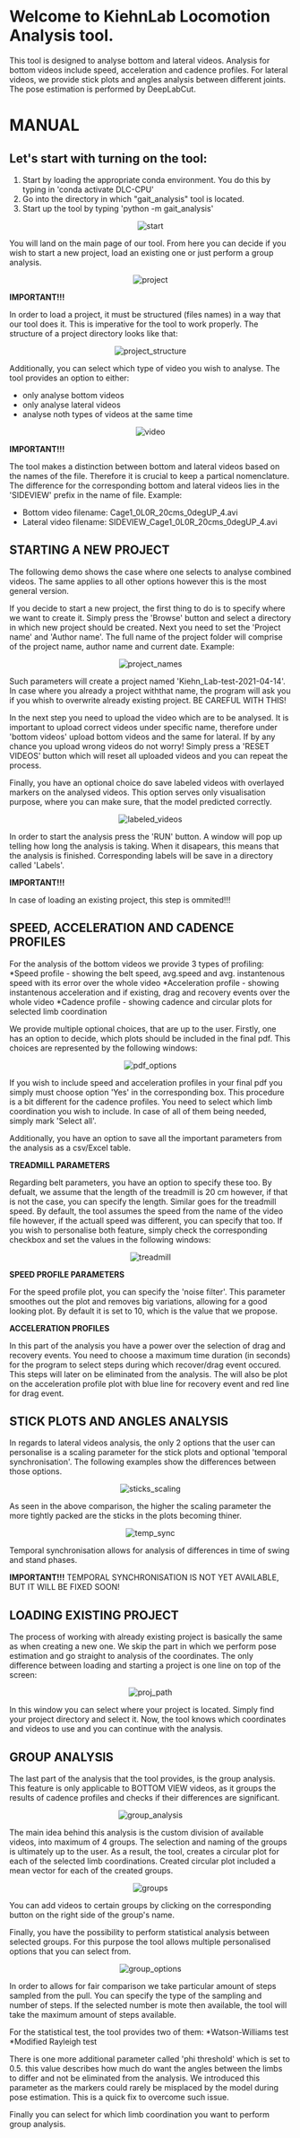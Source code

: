 # Welcome to KiehnLab Locomotion Analysis tool.
This tool is designed to analyse bottom and lateral videos. Analysis for bottom videos include speed, acceleration and cadence profiles. For lateral videos, we provide stick plots and angles analysis between different joints. The pose estimation is performed by DeepLabCut.

# MANUAL #

## Let's start with turning on the tool:

1. Start by loading the appropriate conda environment. You do this by typing in 'conda activate DLC-CPU'
2. Go into the directory in which "gait_analysis" tool is located.
3. Start up the tool by typing 'python -m gait_analysis'

<p align="center">
<img src = 'media/start_up.png' title='start'>
</p>

You will land on the main page of our tool. From here you can decide if you wish to start a new project, load an existing one or just perform a group analysis. 

<p align="center">
<img src = 'media/project_type.png' title='project'>
</p>

**IMPORTANT!!!**

In order to load a project, it must be structured (files names) in a way that our tool does it. This is imperative for the tool to work properly. The structure of a project directory looks like that: 

<p align="center">
<img src = 'media/project_structure.png' title='project_structure'>
</p>

Additionally, you can select which type of video you wish to analyse. The tool provides an option to either:
* only analyse bottom videos
* only analyse lateral videos
* analyse noth types of videos at the same time

<p align="center">
<img src = 'media/video_type.png' title='video'>
</p>


**IMPORTANT!!!**

The tool makes a distinction between bottom and lateral videos based on the names of the file. Therefore it is crucial to keep a partical nomenclature. The difference for the corresponding bottom and lateral videos lies in the 'SIDEVIEW' prefix in the name of file.
Example:
* Bottom video filename:           Cage1_0L0R_20cms_0degUP_4.avi
* Lateral video filename: SIDEVIEW_Cage1_0L0R_20cms_0degUP_4.avi


## STARTING A NEW PROJECT

The following demo shows the case where one selects to analyse combined videos. The same applies to all other options however this is the most general version.

If you decide to start a new project, the first thing to do is to specify where we want to create it. Simply press the 'Browse' button and select a directory in which new project should be created. Next you need to set the 'Project name' and 'Author name'. The full name of the project folder will comprise of the project name, author name and current date. 
Example:

<p align="center">
<img src = 'media/make_project.png' title='project_names'>
</p>

Such parameters will create a project named 'Kiehn_Lab-test-2021-04-14'. In case where you already a project withthat name, the program will ask you if you whish to overwrite already existing project. BE CAREFUL WITH THIS!

In the next step you need to upload the video which are to be analysed. It is important to upload correct videos under specific name, therefore under 'bottom videos' upload bottom videos and the same for lateral. If by any chance you upload wrong videos do not worry! Simply press a 'RESET VIDEOS' button which will reset all uploaded videos and you can repeat the process.

Finally, you have an optional choice do save labeled videos with overlayed markers on the analysed videos. This option serves only visualisation purpose, where you can make sure, that the model predicted correctly. 

<p align="center">
<img src = 'media/save_labeled.png' title=labeled_videos>
</p>

In order to start the analysis press the 'RUN' button. A window will pop up telling how long the analysis is taking. When it disapears, this means that the analysis is finished. Corresponding labels will be save in a directory called 'Labels'. 

**IMPORTANT!!!**

In case of loading an existing project, this step is ommited!!!


## SPEED, ACCELERATION AND CADENCE PROFILES

For the analysis of the bottom videos we provide 3 types of profiling:
*Speed profile - showing the belt speed, avg.speed and avg. instantenous speed with its error over the whole video
*Acceleration profile - showing instantenous acceleration and if existing, drag and recovery events over the whole video
*Cadence profile -  showing cadence and circular plots for selected limb coordination 

We provide multiple optional choices, that are up to the user. Firstly, one has an option to decide, which plots should be included in the final pdf. This choices are represented by the following windows:

<p align="center">
<img src = 'media/pdf_options.png' title='pdf_options'>
</p>


If you wish to include speed and acceleration profiles in your final pdf you simply must choose option 'Yes' in the corresponding box. This procedure is a bit different for the cadence profiles. You need to select which limb coordination you wish to include. In case of all of them being needed, simply mark 'Select all'. 

Additionally, you have an option to save all the important parameters from the analysis as a csv/Excel table. 

**TREADMILL PARAMETERS**

Regarding belt parameters, you have an option to specify these too. By defualt, we assume that the length of the treadmill is 20 cm however, if that is not the case, you can specify the length. Similar goes for the treadmill speed. By default, the tool assumes the speed from the name of the video file however, if the actuall speed was different, you can specify that too. If you wish to personalise both feature, simply check the corresponding checkbox and set the values in the following windows:

<p align="center">
<img src = 'media/treadmill_param.png' title='treadmill'>
</p>

**SPEED PROFILE PARAMETERS**

For the speed profile plot, you can specify the 'noise filter'. This parameter smoothes out the plot and removes big variations, allowing for a good looking plot. By default it is set to 10, which is the value that we propose.

**ACCELERATION PROFILES**

In this part of the analysis you have a power over the selection of drag and recovery events. You need to choose a maximum time duration  (in seconds) for the program to select steps during which recover/drag event occured. This steps will later on be eliminated from the analysis. The will also be plot on the acceleration profile plot with blue line for  recovery event and red line for drag event. 


## STICK PLOTS AND ANGLES ANALYSIS

In regards to lateral videos analysis, the only 2 options that the user can personalise is a scaling parameter for the stick plots and optional 'temporal synchronisation'.  The following examples show the differences between those options.


<p align="center">
<img src = 'media/stick_plots.png' title='sticks_scaling'>
</p>

As seen in the above comparison, the higher the scaling parameter the more tightly packed are the sticks in the plots becoming thiner. 


<p align="center">
<img src = 'media/temporal_sync.png' title='temp_sync'>
</p>

Temporal synchronisation allows for analysis of differences in time of swing and stand phases. 


**IMPORTANT!!!**
TEMPORAL SYNCHRONISATION IS NOT YET AVAILABLE, BUT IT WILL BE FIXED SOON!


## LOADING EXISTING PROJECT

The process of working with already existing project is basically the same as when creating a new one. We skip the part in which we perform pose estimation and go straight to analysis of the coordinates. The only difference between loading and starting a project is one line on top of the screen:

<p align="center">
<img src = 'media/load_path.png' title='proj_path'>
</p>

In this window you can select where your project is located. Simply find your project directory and select it. Now, the tool knows which coordinates and videos to use and you can continue with the analysis.

## GROUP ANALYSIS

The last part of the analysis that the tool provides, is the group analysis. This feature is only applicable to BOTTOM VIEW videos, as it groups the results of cadence profiles and checks if their differences are significant. 

<p align="center">
<img src = 'media/group_analysis.png' title='group_analysis'>
</p>

The main idea behind this analysis is the custom division of available videos, into maximum of 4 groups. The selection and naming of the groups is ultimately up to the user. As a result, the tool, creates a circular plot for each of the selected limb coordinations. Created circular plot included a mean vector for each of the created groups.   

<p align="center">
<img src = 'media/groups.png' title='groups'>
</p>

You can add videos to certain groups by clicking on the corresponding button on the right side of the group's name.  

Finally, you have the possibility to perform statistical analysis between selected groups. For this purpose the tool allows multiple personalised options that you can select from.

<p align="center">
<img src = 'media/group_options.png' title='group_options'>
</p>

In order to allows for fair comparison we take particular amount of steps sampled from the pull. You can specify the type of the sampling and number of steps. If the selected number is mote then available, the tool will take the maximum amount of steps available. 

For the statistical test, the tool provides two of them:
*Watson-Williams test
*Modified Rayleigh test

There is one more additional parameter called 'phi threshold' which is set to 0.5. this value describes how much do want the angles between the limbs to differ and not be eliminated from the analysis. We introduced this parameter as the markers could rarely be misplaced by the model during pose estimation. This is a quick fix to overcome such issue.

Finally you can select for which limb coordination you want to perform group analysis. 	








